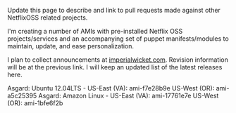 Update this page to describe and link to pull requests made against other NetflixOSS related projects.

I'm creating a number of AMIs with pre-installed Netflix OSS projects/services and an accompanying set of puppet manifests/modules to maintain, update, and ease personalization.

I plan to collect announcements at [imperialwicket.com](http://imperialwicket.com/tag/netflix). Revision information will be at the previous link. I will keep an updated list of the latest releases here.

Asgard: Ubuntu 12.04LTS - 
  US-East (VA): ami-f7e28b9e
  US-West (OR): ami-a5c25395
Asgard: Amazon Linux - 
  US-East (VA): ami-17761e7e
  US-West (OR): ami-1bfe6f2b

